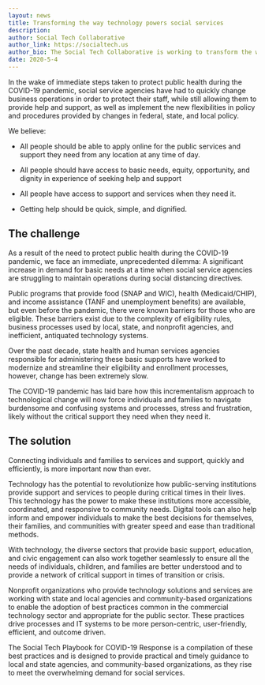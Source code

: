 ```yaml
---
layout: news
title: Transforming the way technology powers social services
description:
author: Social Tech Collaborative
author_link: https://socialtech.us
author_bio: The Social Tech Collaborative is working to transform the way technology powers social services. <a href="/about">Learn more.</a>
date: 2020-5-4
---
```


In the wake of immediate steps taken to protect public health during the COVID-19 pandemic, social service agencies have had to quickly change business operations in order to protect their staff, while still allowing them to provide help and support, as well as implement the new flexibilities in policy and procedures provided by changes in federal, state, and local policy.

We believe:

* All people should be able to apply online for the public services and support they need from any location at any time of day.

* All people should have access to basic needs, equity, opportunity, and dignity in experience of seeking help and support

* All people have access to support and services when they need it.

* Getting help should be quick, simple, and dignified.

## The challenge

As a result of the need to protect public health during the COVID-19 pandemic, we face an immediate, unprecedented dilemma: A significant increase in demand for basic needs at a time when social service agencies are struggling to maintain operations during social distancing directives.

Public programs that provide food (SNAP and WIC), health (Medicaid/CHIP), and income assistance (TANF and unemployment benefits) are available, but even before the pandemic, there were known barriers for those who are eligible. These barriers exist due to the complexity of eligibility rules, business processes used by local, state, and nonprofit agencies, and inefficient, antiquated technology systems.

Over the past decade, state health and human services agencies responsible for administering these basic supports have worked to modernize and streamline their eligibility and enrollment processes, however, change has been extremely slow.

The COVID-19 pandemic has laid bare how this incrementalism approach to technological change will now force individuals and families to navigate burdensome and confusing systems and processes, stress and frustration, likely without the critical support they need when they need it.

## The solution

Connecting individuals and families to services and support, quickly and efficiently, is more important now than ever.

Technology has the potential to revolutionize how public-serving institutions provide support and services to people during critical times in their lives. This technology has the power to make these institutions more accessible, coordinated, and responsive to community needs. Digital tools can also help inform and empower individuals to make the best decisions for themselves, their families, and communities with greater speed and ease than traditional methods.

With technology, the diverse sectors that provide basic support, education, and civic engagement can also work together seamlessly to ensure all the needs of individuals, children, and families are better understood and to provide a network of critical support in times of transition or crisis.

Nonprofit organizations who provide technology solutions and services are working with state and local agencies and community-based organizations to enable the adoption of best practices common in the commercial technology sector and appropriate for the public sector. These practices drive processes and IT systems to be more person-centric, user-friendly, efficient, and outcome driven.

The Social Tech Playbook for COVID-19 Response is a compilation of these best practices and is designed to provide practical and timely guidance to local and state agencies, and community-based organizations, as they rise to meet the overwhelming demand for social services.
